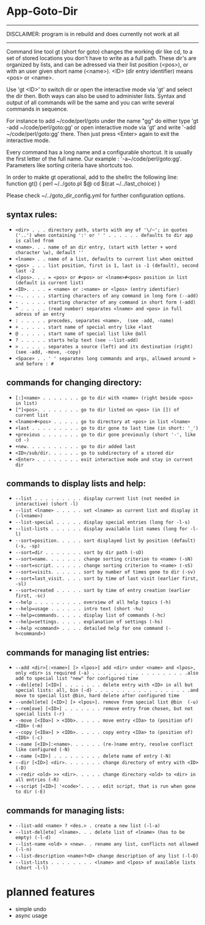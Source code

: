 
# App-Goto-Dir

- - -

DISCLAIMER: program is in rebuild and does currently not work at all

- - -

  Command line tool gt (short for goto) changes the working dir like cd,
  to a set of stored locations you don't have to write as a full path.
  These dir's are organized by lists, and can be adressed via their
  list position (&lt;pos>), or with an user given short name (&lt;name>).
  &lt;ID> (dir entry identifier) means &lt;pos> or &lt;name>.

  Use 'gt &lt;ID>' to switch dir or open the interactive mode via 'gt' and
  select the dir then. Both ways can also be used to administer lists.
  Syntax and output of all commands will be the same and you can write
  several commands in sequence.

  For instance to add \~/code/perl/goto under the name "gg" do either type
  'gt -add \~/code/perl/goto:gg' or open interactive mode via 'gt'
  and write '-add \~/code/perl/goto:gg' there. Then just press &lt;Enter>
  again to exit the interactive mode.

  Every command has a long name and a configurable shortcut.
  It is usually the first letter of the full name.
  Our example : '-a\~/code/perl/goto:gg'.
  Parameters like sorting criteria have shortcuts too.

  In order to makte gt operational, add to the shellrc the following line:
  function gt() { perl ~/../goto.pl \$@ cd $\(cat ~/../last_choice) }

  Please check ~/../goto_dir_config.yml for further configuration options.


## syntax rules:

- `<dir> . . . directory path, starts with any of '\/~'; in quotes ('..') when containing ':' or ' '
. . . . . . defaults to dir app is called from`
- `<name>. . . name of an dir entry, (start with letter + word character \w), default ''`
- `<lname> . . name of a list, defaults to current list when omitted`
- `<pos> . . . list position, first is 1, last is -1 (default), second last -2`
- `<lpos>. . . = <pos> or #<pos> or <lname>#<pos> position in list (default is current list)`
- `<ID>. . . . = <name> or :<name> or <lpos> (entry identifier)`
- `--. . . . . starting characters of any command in long form (--add)`
- `- . . . . . starting character of any command in short form (-add)`
- `^ . . . . . (read number) separates <lname> and <pos> in full adress of an entry`
- `: . . . . . precedes, separates <name>,  (see -add, -name)`
- `+ . . . . . start name of special entry like +last`
- `@ . . . . . start name of special list like @all`
- `? . . . . . starts help text (see --list-add)`
- `> . . . . . separates a source (left) and its destination (right) (see -add, -move, -copy)`
- `<Space> . . ' ' separates long commands and args, allowed around > and before : #`

## commands for changing directory:

- `[:]<name> . . . . . . . go to dir with <name> (right beside <pos> in list)`
- `[^]<pos>. . . . . . . . go to dir listed on <pos> (in []) of current list`
- `<lname>#<pos> . . . . . go to directory at <pos> in list <lname>`
- `+last . . . . . . . . . go to dir gone to last time (in short: '_')`
- `+previous . . . . . . . go to dir gone previously (short '-', like cd -)`
- `+new. . . . . . . . . . go to dir added last`
- `<ID>/sub/dir. . . . . . go to subdirectory of a stored dir`
- `<Enter> . . . . . . . . exit interactive mode and stay in current dir`

## commands to display lists and help:

- `--list . . . . . . . . . display current list (not needed in interactive) (short -l)`
- `--list <lname> . . . . . set <lname> as current list and display it (-l<name>)`
- `--list-special . . . . . display special entries (long for -l-s)`
- `--list-lists . . . . . . display available list names (long for -l-l)`
- `--sort=position. . . . . sort displayed list by position (default) (-s, -sp)`
- `--sort=dir . . . . . . . sort by dir path (-sD)`
- `--sort=name. . . . . . . change sorting criterion to <name> (-sN)`
- `--sort=script. . . . . . change sorting criterion to <name> (-sS)`
- `--sort=visits. . . . . . sort by number of times gone to dir (-sv)`
- `--sort=last_visit. . . . sort by time of last visit (earlier first, -sl)`
- `--sort=created . . . . . sort by time of entry creation (earlier first, -sc)`
- `--help . . . . . . . . . overview of all help topics (-h)`
- `--help=usage . . . . . . intro text (short -hu)`
- `--help=commands. . . . . display list of commands (-hc)`
- `--help=settings. . . . . explanation of settings (-hs)`
- `--help <command> . . . . detailed help for one command (-h<command>)`

## commands for managing list entries:

- `--add <dir>[:<name>] [> <lpos>] add <dir> under <name> and <lpos>, only <dir> is required (-a) .
. . . . . . . . . . . . . . . . .also add to special list "new" for configured time`
- `--del[ete] [<ID>] . . . . . . . delete entry with <ID> in all but special lists: all, bin (-d)
. . . . . . . . . . . . . . . . . .and move to special list @bin, hard delete after configured time`
- `--undel[ete] [<ID>] [> <lpos>]. remove from special list @bin  (-u)`
- `--rem[ove] [<ID>] . . . . . . . remove entry from chosen, but not special lists (-r)`
- `--move [<IDa>] > <IDb>. . . . . move entry <IDa> to (position of) <IDb> (-m)`
- `--copy [<IDa>] > <IDb>. . . . . copy entry <IDa> to (position of) <IDb> (-c)`
- `--name [<ID>]:<name>. . . . . . (re-)name entry, resolve conflict like configured (-N)`
- `--name [<ID>] . . . . . . . . . delete name of entry (-N)`
- `--dir [<ID>] <dir>. . . . . . . change directory of entry with <ID> (-D)`
- `--redir <old> >> <dir>. . . . . change directory <old> to <dir> in all entries (-R)`
- `--script [<ID>] '<code>'. . . . edit script, that is run when gone to dir (-E)`

## commands for managing lists:

- `--list-add <name> ? <des.> . create a new list (-l-a)`
- `--list-del[ete] <lname>. . . delete list of <lname> (has to be empty) (-l-d)`
- `--list-name <old> > <new>. . rename any list, conflicts not allowed (-l-n)`
- `--list-description <name>?<D> change description of any list (-l-D)`
- `--list-lists . . . . . . . . <lname> and <lpos> of available lists (short -l-l)`


# planned features

- simple undo
- async usage
